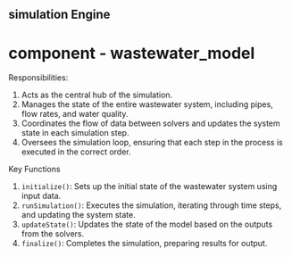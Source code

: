 ## simulation Engine

# component - wastewater_model

Responsibilities:
1. Acts as the central hub of the simulation.
2. Manages the state of the entire wastewater system, including pipes, flow rates, and water quality.
3. Coordinates the flow of data between solvers and updates the system state in each simulation step.
4. Oversees the simulation loop, ensuring that each step in the process is executed in the correct order.

Key Functions
1. `initialize()`: Sets up the initial state of the wastewater system using input data.
2. `runSimulation()`: Executes the simulation, iterating through time steps, and updating the system state.
3. `updateState()`: Updates the state of the model based on the outputs from the solvers.
4. `finalize()`: Completes the simulation, preparing results for output.
